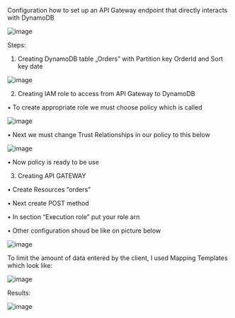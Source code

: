 Configuration how to set up an API Gateway endpoint that directly interacts with DynamoDB

![image](https://user-images.githubusercontent.com/60892908/132727620-98aff593-ffaa-4b9f-8b38-be7b7a9f09f5.png)


Steps:
1.	Creating DynamoDB table „Orders” with Partition key OrderId and Sort key date

 ![image](https://user-images.githubusercontent.com/60892908/132727667-20d5b13c-affb-4af6-9b67-f9588c872492.png)


2.	Creating IAM role to access from API Gateway to DynamoDB

 •	To create appropriate role we must choose policy which is called 

 ![image](https://user-images.githubusercontent.com/60892908/132727684-d279e2d7-7ee2-4dbe-8259-1b4ebb0afd0e.png)

 
 •	Next we must change Trust Relationships in our policy to this below

 ![image](https://user-images.githubusercontent.com/60892908/132727705-6c1ab221-b9df-4052-81ae-15bc32f3e69b.png)

 
 •	Now policy is ready to be use


3.	Creating API GATEWAY

 •	Create Resources “orders”

 •	Next create POST method

 •	In section “Execution role” put your role arn

 •	Other configuration shoud be like on picture below

 ![image](https://user-images.githubusercontent.com/60892908/132727734-79d9c912-67ca-48e2-9171-4a3a680c1cdf.png)

 

 To limit the amount of data entered by the client, I used Mapping Templates which look like:

 ![image](https://user-images.githubusercontent.com/60892908/132727769-41cbe644-52a5-4a45-b044-47d95425c086.png)




 
Results:

![image](https://user-images.githubusercontent.com/60892908/132728415-ce3b17da-eeca-444c-9aef-86dbe5a5e903.png)

 






 



